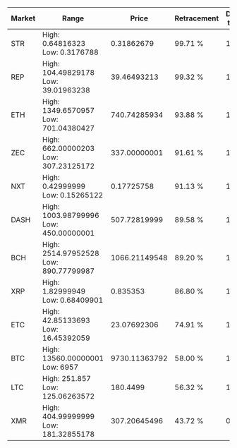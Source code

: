 | Market | Range | Price| Retracement | Doubles to 50% |
| --- | --- | --- | --- | --- |
| STR | High: 0.64816323<br />Low: 0.3176788 | 0.31862679 | 99.71 % | 1.52 |
| REP | High: 104.49829178<br />Low: 39.01963238 | 39.46493213 | 99.32 % | 1.82 |
| ETH | High: 1349.6570957<br />Low: 701.04380427 | 740.74285934 | 93.88 % | 1.38 |
| ZEC | High: 662.00000203<br />Low: 307.23125172 | 337.00000001 | 91.61 % | 1.44 |
| NXT | High: 0.42999999<br />Low: 0.15265122 | 0.17725758 | 91.13 % | 1.64 |
| DASH | High: 1003.98799996<br />Low: 450.00000001 | 507.72819999 | 89.58 % | 1.43 |
| BCH | High: 2514.97952528<br />Low: 890.77799987 | 1066.21149548 | 89.20 % | 1.60 |
| XRP | High: 1.82999949<br />Low: 0.68409901 | 0.835353 | 86.80 % | 1.50 |
| ETC | High: 42.85133693<br />Low: 16.45392059 | 23.07692306 | 74.91 % | 1.28 |
| BTC | High: 13560.00000001<br />Low: 6957 | 9730.11363792 | 58.00 % | 1.05 |
| LTC | High: 251.857<br />Low: 125.06263572 | 180.4499 | 56.32 % | 1.04 |
| XMR | High: 404.99999999<br />Low: 181.32855178 | 307.20645496 | 43.72 % | 0.00 |
